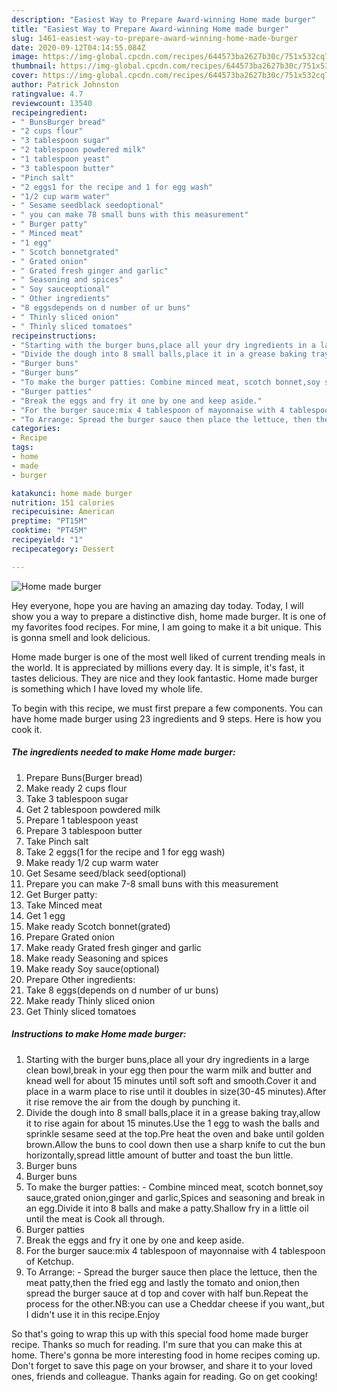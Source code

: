 ```yaml
---
description: "Easiest Way to Prepare Award-winning Home made burger"
title: "Easiest Way to Prepare Award-winning Home made burger"
slug: 1461-easiest-way-to-prepare-award-winning-home-made-burger
date: 2020-09-12T04:14:55.084Z
image: https://img-global.cpcdn.com/recipes/644573ba2627b30c/751x532cq70/home-made-burger-recipe-main-photo.jpg
thumbnail: https://img-global.cpcdn.com/recipes/644573ba2627b30c/751x532cq70/home-made-burger-recipe-main-photo.jpg
cover: https://img-global.cpcdn.com/recipes/644573ba2627b30c/751x532cq70/home-made-burger-recipe-main-photo.jpg
author: Patrick Johnston
ratingvalue: 4.7
reviewcount: 13540
recipeingredient:
- " BunsBurger bread"
- "2 cups flour"
- "3 tablespoon sugar"
- "2 tablespoon powdered milk"
- "1 tablespoon yeast"
- "3 tablespoon butter"
- "Pinch salt"
- "2 eggs1 for the recipe and 1 for egg wash"
- "1/2 cup warm water"
- " Sesame seedblack seedoptional"
- " you can make 78 small buns with this measurement"
- " Burger patty"
- " Minced meat"
- "1 egg"
- " Scotch bonnetgrated"
- " Grated onion"
- " Grated fresh ginger and garlic"
- " Seasoning and spices"
- " Soy sauceoptional"
- " Other ingredients"
- "8 eggsdepends on d number of ur buns"
- " Thinly sliced onion"
- " Thinly sliced tomatoes"
recipeinstructions:
- "Starting with the burger buns,place all your dry ingredients in a large clean bowl,break in your egg then pour the warm milk and butter and knead well for about 15 minutes until soft soft and smooth.Cover it and place in a warm place to rise until it doubles in size(30-45 minutes).After it rise remove the air from the dough by punching it."
- "Divide the dough into 8 small balls,place it in a grease baking tray,allow it to rise again for about 15 minutes.Use the 1 egg to wash the balls and sprinkle sesame seed at the top.Pre heat the oven and bake until golden brown.Allow the buns to cool down then use a sharp knife to cut the bun horizontally,spread little amount of butter and toast the bun little."
- "Burger buns"
- "Burger buns"
- "To make the burger patties: Combine minced meat, scotch bonnet,soy sauce,grated onion,ginger and garlic,Spices and seasoning and break in an egg.Divide it into 8 balls and make a patty.Shallow fry in a little oil until the meat is Cook all through."
- "Burger patties"
- "Break the eggs and fry it one by one and keep aside."
- "For the burger sauce:mix 4 tablespoon of mayonnaise with 4 tablespoon of Ketchup."
- "To Arrange: Spread the burger sauce then place the lettuce, then the meat patty,then the fried egg and lastly the tomato and onion,then spread the burger sauce at d top and cover with half bun.Repeat the process for the other.NB:you can use a Cheddar cheese if you want,,but I didn&#39;t use it in this recipe.Enjoy"
categories:
- Recipe
tags:
- home
- made
- burger

katakunci: home made burger 
nutrition: 151 calories
recipecuisine: American
preptime: "PT15M"
cooktime: "PT45M"
recipeyield: "1"
recipecategory: Dessert

---
```



![Home made burger](https://img-global.cpcdn.com/recipes/644573ba2627b30c/751x532cq70/home-made-burger-recipe-main-photo.jpg)

Hey everyone, hope you are having an amazing day today. Today, I will show you a way to prepare a distinctive dish, home made burger. It is one of my favorites food recipes. For mine, I am going to make it a bit unique. This is gonna smell and look delicious.



Home made burger is one of the most well liked of current trending meals in the world. It is appreciated by millions every day. It is simple, it's fast, it tastes delicious. They are nice and they look fantastic. Home made burger is something which I have loved my whole life.


To begin with this recipe, we must first prepare a few components. You can have home made burger using 23 ingredients and 9 steps. Here is how you cook it.

<!--inarticleads1-->

##### The ingredients needed to make Home made burger:

1. Prepare  Buns(Burger bread)
1. Make ready 2 cups flour
1. Take 3 tablespoon sugar
1. Get 2 tablespoon powdered milk
1. Prepare 1 tablespoon yeast
1. Prepare 3 tablespoon butter
1. Take Pinch salt
1. Take 2 eggs(1 for the recipe and 1 for egg wash)
1. Make ready 1/2 cup warm water
1. Get  Sesame seed/black seed(optional)
1. Prepare  you can make 7-8 small buns with this measurement
1. Get  Burger patty:
1. Take  Minced meat
1. Get 1 egg
1. Make ready  Scotch bonnet(grated)
1. Prepare  Grated onion
1. Make ready  Grated fresh ginger and garlic
1. Make ready  Seasoning and spices
1. Make ready  Soy sauce(optional)
1. Prepare  Other ingredients:
1. Take 8 eggs(depends on d number of ur buns)
1. Make ready  Thinly sliced onion
1. Get  Thinly sliced tomatoes




<!--inarticleads2-->

##### Instructions to make Home made burger:

1. Starting with the burger buns,place all your dry ingredients in a large clean bowl,break in your egg then pour the warm milk and butter and knead well for about 15 minutes until soft soft and smooth.Cover it and place in a warm place to rise until it doubles in size(30-45 minutes).After it rise remove the air from the dough by punching it.
1. Divide the dough into 8 small balls,place it in a grease baking tray,allow it to rise again for about 15 minutes.Use the 1 egg to wash the balls and sprinkle sesame seed at the top.Pre heat the oven and bake until golden brown.Allow the buns to cool down then use a sharp knife to cut the bun horizontally,spread little amount of butter and toast the bun little.
1. Burger buns
1. Burger buns
1. To make the burger patties: - Combine minced meat, scotch bonnet,soy sauce,grated onion,ginger and garlic,Spices and seasoning and break in an egg.Divide it into 8 balls and make a patty.Shallow fry in a little oil until the meat is Cook all through.
1. Burger patties
1. Break the eggs and fry it one by one and keep aside.
1. For the burger sauce:mix 4 tablespoon of mayonnaise with 4 tablespoon of Ketchup.
1. To Arrange: - Spread the burger sauce then place the lettuce, then the meat patty,then the fried egg and lastly the tomato and onion,then spread the burger sauce at d top and cover with half bun.Repeat the process for the other.NB:you can use a Cheddar cheese if you want,,but I didn&#39;t use it in this recipe.Enjoy




So that's going to wrap this up with this special food home made burger recipe. Thanks so much for reading. I'm sure that you can make this at home. There's gonna be more interesting food in home recipes coming up. Don't forget to save this page on your browser, and share it to your loved ones, friends and colleague. Thanks again for reading. Go on get cooking!
